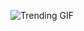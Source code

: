 
<!-- GIF_SECTION -->
![Trending GIF](https://media2.giphy.com/media/v1.Y2lkPThiYjIxNzcydDNvMmc1dW9yOTBqcnhoOGE5dzRvOGh1MzhkaXliNzliZjRreGpscSZlcD12MV9naWZzX3NlYXJjaCZjdD1n/coxQHKASG60HrHtvkt/giphy.gif)
<!-- END_GIF_SECTION -->
